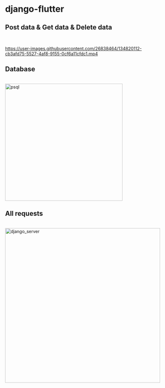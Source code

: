 # django-flutter

<h2>Post data & Get data & Delete data</h2>
<br>

https://user-images.githubusercontent.com/26838464/134820112-cb3afd75-5527-4af8-9155-0cf6a11cfdc1.mp4

<h2>Database</h2>
<br>
<img width="381" alt="psql" src="https://user-images.githubusercontent.com/26838464/134820122-f1470d24-c232-40f6-8854-f1ca55b8371f.png">

<h2>All requests</h2>
<br>
<img width="503" alt="django_server" src="https://user-images.githubusercontent.com/26838464/134820123-ac33d9a1-d6f5-4b0f-891e-e4d0f004b770.png">
